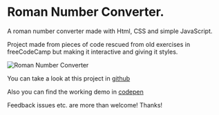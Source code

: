 # Roman Number Converter.

A roman number converter made with Html, CSS and simple JavaScript.

Project made from pieces of code rescued from old exercises in freeCodeCamp but making it interactive and giving it styles.


![Roman Number Converter](https://res.cloudinary.com/drpcjt13x/image/upload/v1605721796/Proyectos/Roman%20Number%20Converter/Desktop_-_Roman_Number_Converter_pr7taz.jpg "Roman Number Converter")


You can take a look at this project in [github](https://guacig.github.io/roman-number-converter/)

Also you can find the working demo in [codepen](https://codepen.io/GuaciG/full/oNLOVZB)

Feedback issues etc. are more than welcome! Thanks!
